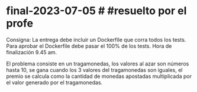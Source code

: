# final-2023-07-05 # #resuelto por el profe

Consigna:
La entrega debe incluir un Dockerfile que corra todos los tests. Para aprobar el Dockerfile debe pasar el 100% de los tests. Hora de finalización 9.45 am.

El problema consiste en un tragamonedas, los valores al azar son números hasta 10, se gana cuando los 3 valores del tragamonedas son iguales, el premio se calcula como la cantidad de monedas apostadas multiplicada por el valor generado por el tragamonedas.
